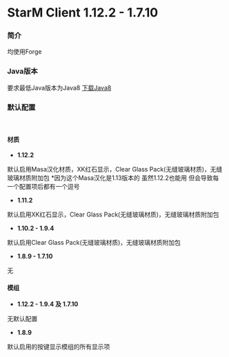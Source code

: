 # StarM Client 1.12.2 - 1.7.10

### 简介
均使用Forge

### Java版本
要求最低Java版本为Java8 [下载Java8](https://www.oracle.com/cn/java/technologies/downloads/#java8)

### 默认配置
<br>

#### 材质

- **1.12.2**

默认启用Masa汉化材质，XK红石显示，Clear Glass Pack(无缝玻璃材质)，无缝玻璃材质附加包
*因为这个Masa汉化是1.13版本的 虽然1.12.2也能用 但会导致每一个配置项后都有一个逗号

- **1.11.2**

默认启用XK红石显示，Clear Glass Pack(无缝玻璃材质)，无缝玻璃材质附加包

- **1.10.2 - 1.9.4**

默认启用Clear Glass Pack(无缝玻璃材质)，无缝玻璃材质附加包

- **1.8.9 - 1.7.10**

无


#### 模组

- **1.12.2 - 1.9.4 及 1.7.10**

无默认配置

- **1.8.9**

默认启用的按键显示模组的所有显示项